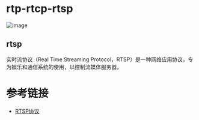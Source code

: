 # rtp-rtcp-rtsp



![image](https://github.com/user-attachments/assets/e9b6a9b5-1172-47a8-ae89-4e80e4189167)

## rtsp

实时流协议（Real Time Streaming Protocol，RTSP）是一种网络应用协议，专为娱乐和通信系统的使用，以控制流媒体服务器。


# 参考链接

- [RTSP协议](https://www.icetdpl.com/posts/RTSP%E5%8D%8F%E8%AE%AE/)
